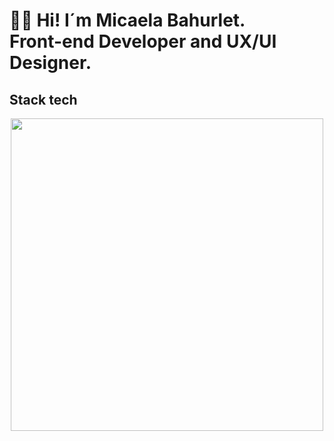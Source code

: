 <h1 align="start">👋🏽 Hi! I´m Micaela Bahurlet. <br /> Front-end Developer and UX/UI Designer. </h1> 

<!--Languages and Tools Section-->       
<h2 align="start">Stack tech</h2> 
<p align="center">
<img width="500px"  src="https://skillicons.dev/icons?i=html,css,js,bootstrap,react,nodejs,express,mongo,git,github,vscode,postman,figmaperline=10"  />
</p>
<br />
